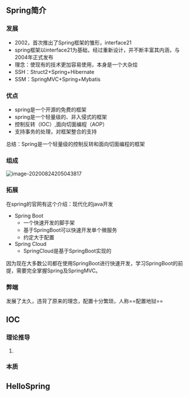 ## Spring简介

### 发展

* 2002，首次推出了Spring框架的雏形，interface21
* spring框架以interface21为基础，经过重新设计，并不断丰富其内涵，与2004年正式发布
* 理念：使现有的技术更加容易使用，本身是一个大杂烩
* SSH：Struct2+Spring+Hibernate
* SSM：SpringMVC+Spring+Mybatis

### 优点

* spring是一个开源的免费的框架
* spring是一个轻量级的、非入侵式的框架
* 控制反转（IOC）,面向切面编程（AOP）
* 支持事务的处理，对框架整合的支持

总结：Spring是一个轻量级的控制反转和面向切面编程的框架

### 组成

![image-20200824205043817](http://img.hjxie.icu/image-20200824205043817.png)

### 拓展

在spring的官网有这个介绍：现代化的java开发

* Spring Boot
  * 一个快速开发的脚手架
  * 基于SpringBoot可以快速开发单个微服务
  * 约定大于配置
* Spring Cloud
  * SpringCloud是基于SpringBoot实现的

因为现在大多数公司都在使用SpringBoot进行快速开发，学习SpringBoot的前提，需要完全掌握Spring及SpringMVC。

### 弊端

发展了太久，违背了原来的理念，配置十分繁琐，人称==配置地狱==

## IOC

### 理论推导

1. 

### 本质

## HelloSpring

